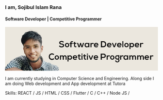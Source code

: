 ### I am, Sojibul Islam Rana
#### Software Developer | Competitive Programmer
![Software Developer | Competitive Programmer](https://github.com/sir4n4/sir4n4/blob/main/gitbanner.png)

I am currently studying in Computer Science and Engineering.
Along side I am doing Web development and App development at Tutora

Skills: REACT / JS / HTML / CSS / Flutter / C / C++ / Node JS / 
